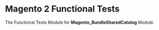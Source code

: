 # Magento 2 Functional Tests

The Functional Tests Module for **Magento_BundleSharedCatalog** Module.
